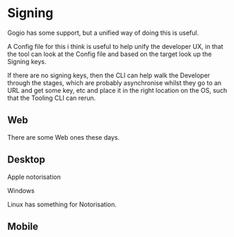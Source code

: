 # Signing

Gogio has some support, but a unified way of doing this is useful.

A Config file for this i think is useful to help unify the developer UX, in that the tool can look at the Config file and based on the target look up the Signing keys.

If there are no signing keys, then the CLI can help walk the Developer through the stages, which are probably asynchronise whilst they go to an URL and get some key, etc and place it in the right location on the OS, such that the Tooling CLI can rerun.

## Web

There are some Web ones these days.

## Desktop

Apple notorisation 

Windows

Linux has something for Notorisation.

## Mobile

